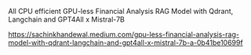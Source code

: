 
All CPU efficient GPU-less Financial Analysis RAG Model with Qdrant, Langchain and GPT4All x Mistral-7B

https://sachinkhandewal.medium.com/gpu-less-financial-analysis-rag-model-with-qdrant-langchain-and-gpt4all-x-mistral-7b-a-0b41be10699f
